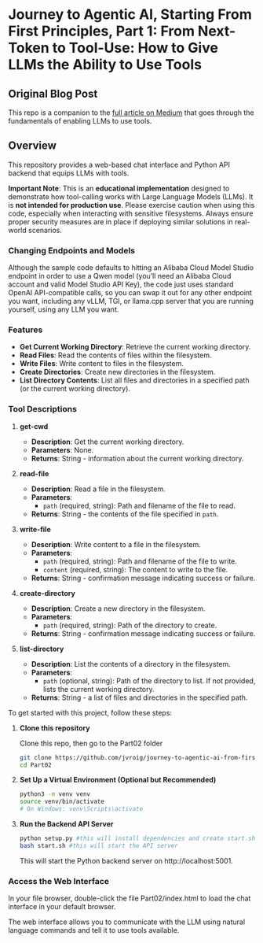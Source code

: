 # Journey to Agentic AI, Starting From First Principles, Part 1: From Next-Token to Tool-Use: How to Give LLMs the Ability to Use Tools

## Original Blog Post
This repo is a companion to the [full article on Medium](https://medium.com/@jvroig/from-next-token-to-tool-use-how-to-give-llms-the-ability-to-use-tools-d26a2db2a9ae) that goes through the fundamentals of enabling LLMs to use tools.



## Overview

This repository provides a web-based chat interface and Python API backend that equips LLMs with tools. 

**Important Note**: This is an **educational implementation** designed to demonstrate how tool-calling works with Large Language Models (LLMs). It is **not intended for production use**. Please exercise caution when using this code, especially when interacting with sensitive filesystems. Always ensure proper security measures are in place if deploying similar solutions in real-world scenarios.

### Changing Endpoints and Models

Although the sample code defaults to hitting an Alibaba Cloud Model Studio endpoint in order to use a Qwen model (you’ll need an Alibaba Cloud account and valid Model Studio API Key), the code just uses standard OpenAI API-compatible calls, so you can swap it out for any other endpoint you want, including any vLLM, TGI, or llama.cpp server that you are running yourself, using any LLM you want.

### Features

- **Get Current Working Directory**: Retrieve the current working directory.
- **Read Files**: Read the contents of files within the filesystem.
- **Write Files**: Write content to files in the filesystem.
- **Create Directories**: Create new directories in the filesystem.
- **List Directory Contents**: List all files and directories in a specified path (or the current working directory).

### Tool Descriptions

1. **get-cwd**
    - **Description**: Get the current working directory.
    - **Parameters**: None.
    - **Returns**: String - information about the current working directory.

2. **read-file**
    - **Description**: Read a file in the filesystem.
    - **Parameters**:
      - `path` (required, string): Path and filename of the file to read.
    - **Returns**: String - the contents of the file specified in `path`.

3. **write-file**
    - **Description**: Write content to a file in the filesystem.
    - **Parameters**:
      - `path` (required, string): Path and filename of the file to write.
      - `content` (required, string): The content to write to the file.
    - **Returns**: String - confirmation message indicating success or failure.

4. **create-directory**
    - **Description**: Create a new directory in the filesystem.
    - **Parameters**:
      - `path` (required, string): Path of the directory to create.
    - **Returns**: String - confirmation message indicating success or failure.

5. **list-directory**
    - **Description**: List the contents of a directory in the filesystem.
    - **Parameters**:
      - `path` (optional, string): Path of the directory to list. If not provided, lists the current working directory.
    - **Returns**: String - a list of files and directories in the specified path.


To get started with this project, follow these steps:

1. **Clone this repository**
    
    Clone this repo, then go to the Part02 folder

    ```bash
    git clone https://github.com/jvroig/journey-to-agentic-ai-from-first-principles.git
    cd Part02
    ```

1. **Set Up a Virtual Environment (Optional but Recommended)**

    ```bash
    python3 -m venv venv
    source venv/bin/activate  
    # On Windows: venv\Scripts\activate
    ```

3. **Run the Backend API Server**

    ```bash
    python setup.py #this will install dependencies and create start.sh file
    bash start.sh #this will start the API server
    ```
    This will start the Python backend server on http://localhost:5001.

### Access the Web Interface

In your file browser, double-click the file Part02/index.html to load the chat interface in your default browser.

The web interface allows you to communicate with the LLM using natural language commands and tell it to use tools available.